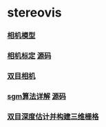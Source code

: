 # stereovis



### [相机模型](./docs/1相机模型.md)


### [相机标定](./docs/2相机标定.md) [源码](./src/calibrate/intrinsic/run.py)


### [双目相机](./docs/3双目相机.md)


### [sgm算法详解](./docs/4sgm算法详解.md) [源码](./src/sgm/sgm.py)


### [双目深度估计并构建三维栅格](run.py)
